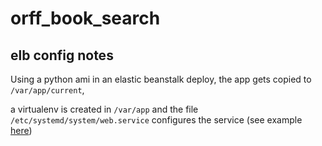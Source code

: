 # orff_book_search

## elb config notes

Using a python ami in an elastic beanstalk deploy, the app gets copied to `/var/app/current`,

a virtualenv is created in `/var/app` and the file `/etc/systemd/system/web.service` configures the service (see example [here](../service_script/web.service))
